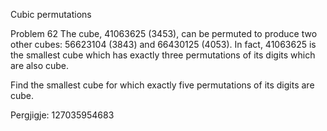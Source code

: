 
Cubic permutations
 
Problem 62
The cube, 41063625 (3453), can be permuted to produce two other cubes: 56623104 (3843) and 66430125 (4053). In fact, 41063625 is the smallest cube which has exactly three permutations of its digits which are also cube.

Find the smallest cube for which exactly five permutations of its digits are cube.

Pergjigje:  127035954683
